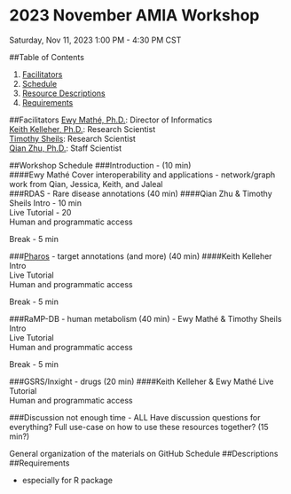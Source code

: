 # 2023 November AMIA Workshop
Saturday, Nov 11, 2023 1:00 PM - 4:30 PM CST

##Table of Contents
1. [Facilitators](#facilitators)
2. [Schedule](#schedule)
3. [Resource Descriptions](#descriptions)
4. [Requirements](#requirements)


##Facilitators <a id = facilitators></a>
[Ewy Mathé, Ph.D.](https://ncats.nih.gov/staff/mathee): Director of Informatics <br>
[Keith Kelleher, Ph.D.](https://ncats.nih.gov/preclinical/core/informatics/informatics-scientists-software-developers): Research Scientist <br>
[Timothy Sheils](https://ncats.nih.gov/staff/sheilstk): Research Scientist <br>
[Qian Zhu, Ph.D.](https://ncats.nih.gov/staff/zhuqn): Staff Scientist <br>

##Workshop Schedule <a id = schedule></a>
###Introduction - (10 min) <br>
####Ewy Mathé
Cover interoperability and applications - network/graph work from Qian, Jessica, Keith, and Jaleal<br>
###RDAS - Rare disease annotations (40 min) 
####Qian Zhu & Timothy Sheils
Intro - 10 min <br>
Live Tutorial - 20 <br>
Human and programmatic access <br>


Break - 5 min

###[Pharos](/Pharos/README.md) - target annotations (and more) (40 min)
####Keith Kelleher
Intro<br>
Live Tutorial<br>
Human and programmatic access <br>


Break - 5 min

###RaMP-DB - human metabolism (40 min) - Ewy Mathé & Timothy Sheils
Intro<br>
Live Tutorial<br>
Human and programmatic access<br>

Break - 5 min

###GSRS/Inxight - drugs (20 min) 
####Keith Kelleher & Ewy Mathé
Live Tutorial<br>
Human and programmatic access<br>

###Discussion
not enough time - ALL
Have discussion questions for everything?
Full use-case on how to use these resources together? (15 min?)


General organization of the materials on GitHub
Schedule
##Descriptions <a id = schedule></a>
##Requirements <a id = requirements></a>
- especially for R package
